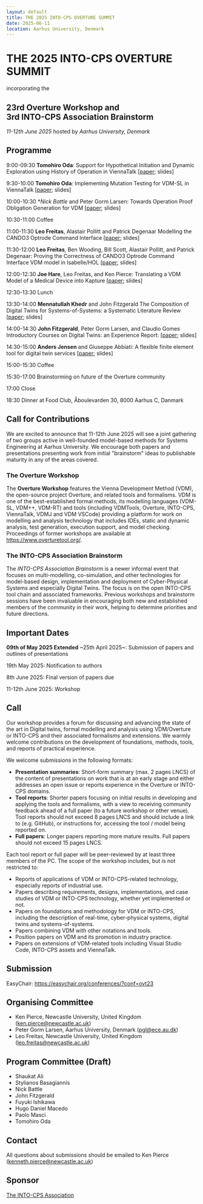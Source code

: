 ```yaml
---
layout: default
title: THE 2025 INTO-CPS OVERTURE SUMMIT
date: 2025-06-11
location: Aarhus University, Denmark
---
```

# THE 2025 INTO-CPS OVERTURE SUMMIT

incorporating the 

## 23rd Overture Workshop and<br/> 3rd INTO-CPS Association Brainstorm

*11-12th June 2025* hosted by *Aarhus University, Denmark*

## Programme

9:00-09:30 **Tomohiro Oda**: Support for Hypothetical Initiation and Dynamic Exploration using History of Operation in ViennaTalk [[paper](https://www.overturetool.org/workshops/23/ovt-23_paper_3.pdf); slides]

9:30-10:00 **Tomohiro Oda**: Implementing Mutation Testing for VDM-SL in ViennaTalk [[paper](https://www.overturetool.org/workshops/23/ovt-23_paper_4.pdf); slides]

10:00-10:30 **Nick Battle* and Peter Gorm Larsen: Towards Operation Proof Obligation Generation for VDM [[paper](https://www.overturetool.org/workshops/23/ovt-23_paper_1.pdf); slides]

10:30-11:00 Coffee

11:00-11:30 **Leo Freitas**, Alastair Pollitt and Patrick Degenaar Modelling the CANDO3 Optrode Command Interface [[paper](https://www.overturetool.org/workshops/23/ovt-23_paper_5.pdf); slides]

11:30-12:00 **Leo Freitas**, Ben Wooding, Bill Scott, Alastair Pollitt, and Patrick Degenaar: Proving the Correctness of CANDO3 Optrode Command Interface VDM model in Isabelle/HOL  [[paper](https://www.overturetool.org/workshops/23/ovt-23_paper_6.pdf); slides]

12:00-12:30 **Joe Hare**, Leo Freitas, and Ken Pierce: Translating a VDM Model of a Medical Device into Kapture [[paper](https://www.overturetool.org/workshops/23/ovt-23_paper_8.pdf); slides]

12:30-13:30 Lunch

13:30-14:00 **Mennatullah Khedr** and John Fitzgerald The Composition of Digital Twins for Systems-of-Systems: a Systematic Literature Review [[paper](https://www.overturetool.org/workshops/23/ovt-23_paper_2.pdf); slides]

14:00-14:30 **John Fitzgerald**, Peter Gorm Larsen, and Claudio Gomes Introductory Courses on Digital Twins: an Experience Report: [[paper](https://www.overturetool.org/workshops/23/ovt-23_paper_7.pdf); slides]

14:30-15:00 **Anders Jensen** and Giuseppe Abbiati: A flexible finite element tool for digital twin services [[paper](https://www.overturetool.org/workshops/23/ovt-23_paper_9.pdf); slides]

15:00-15:30 Coffee

15:30-17:00 Brainstorming on future of the Overture community

17:00 Close

18:30 Dinner at Food Club, Åboulevarden 30, 8000 Aarhus C, Danmark

## Call for Contributions
We are excited to announce that 11-12th June 2025 will see a joint gathering of two groups active in well-founded model-based methods for Systems Engineering at Aarhus University.  We encourage both papers and presentations presenting work from initial "brainstorm" ideas to publishable maturity in any of the areas covered.   

### The  Overture Workshop 
The **Overture Workshop** features the Vienna Development Method (VDM), the open-source project Overture, and related tools and formalisms. VDM is one of the best-established formal methods, its modelling languages (VDM-SL, VDM++, VDM-RT) and tools (including VDMTools, Overture, INTO-CPS, ViennaTalk, VDMJ and VDM VSCode) providing a platform for work on modelling and analysis technology that includes IDEs, static and dynamic analysis, test generation, execution support, and model checking. Proceedings of former workshops are available at https://www.overturetool.org/.

### The INTO-CPS Association Brainstorm
The *INTO-CPS Association Brainstorm* is a newer informal event that focuses on multi-modelling, co-simulation, and other technologies for model-based design, implementation and deployment of Cyber-Physical Systems and especially Digital Twins. The focus is on the open INTO-CPS tool chain and associated frameworks. Previous workshops and brainstorm sessions have been invaluable in encouraging both new and established members of the community in their work, helping to determine priorities and future directions. 

## Important Dates 

**09th of May 2025 Extended** ~25th April 2025~: Submission of papers and outlines of presentations 

19th May 2025: Notification to authors

8th June 2025: Final version of papers due

11-12th June 2025: Workshop

## Call
Our workshop provides a forum for discussing and advancing the state of the art in Digital twins, formal modelling and analysis using VDM/Overture or INTO-CPS and their associated formalisms and extensions. We warmly welcome contributions on the development of foundations, methods, tools, and reports of practical experience. 

We welcome submissions in the following formats:

*	**Presentation summaries**: Short-form summary (max. 2 pages LNCS) of the content of presentations on work that is at an early stage and either addresses an open issue or reports experience in the Overture or INTO-CPS domains.  
*	**Tool reports**: Shorter papers focusing on initial results in developing and applying the tools and formalisms, with a view to receiving community feedback ahead of a full paper (to a future workshop or other venue). Tool reports should not exceed 8 pages LNCS and should include a link to (e.g. GitHub), or instructions for, accessing the tool / model being reported on.
*	**Full papers**: Longer papers reporting more mature results. Full papers should not exceed 15 pages LNCS.

Each tool report or full paper will be peer-reviewed by at least three members of the PC. The scope of the workshop includes, but is not restricted to:

*	Reports of applications of VDM or INTO-CPS-related technology, especially reports of industrial use.
*	Papers describing requirements, designs, implementations, and case studies of VDM or INTO-CPS technology, whether yet implemented or not.
*	Papers on foundations and methodology for VDM or INTO-CPS, including the description of real-time, cyber-physical systems, digital twins and systems-of-systems.
*	Papers combining VDM with other notations and tools.
*	Position papers on VDM and its promotion in industry practice.
*	Papers on extensions of VDM-related tools including Visual Studio Code, INTO-CPS assets and ViennaTalk.

## Submission
EasyChair: https://easychair.org/conferences/?conf=ovt23

## Organising Committee

*	Ken Pierce, Newcastle University, United Kingdom (ken.pierce@newcastle.ac.uk)
*	Peter Gorm Larsen, Aarhus University, Denmark (pgl@ece.au.dk) 
*	Leo Freitas, Newcastle University, United Kingdom (leo.freitas@newcastle.ac.uk)

## Program Committee (Draft) 

* Shaukat Ali
*	Stylianos Basagiannis
*	Nick Battle
*	John Fitzgerald
*	Fuyuki Ishikawa
*	Hugo Daniel Macedo
*	Paolo Masci
*	Tomohiro Oda

## Contact
All questions about submissions should be emailed to Ken Pierce (kenneth.pierce@newcastle.ac.uk)

## Sponsor

[The INTO-CPS Association](https://into-cps.org/)

